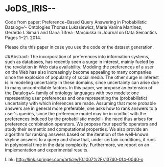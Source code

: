 # JoDS_IRIS--
Code from paper: Preference−Based Query Answering in Probabilistic Datalog+⁄− Ontologies Thomas Lukasiewicz‚ Maria Vanina Martinez‚ Gerardo I. Simari and Oana Tifrea−Marciuska In Journal on Data Semantics Pages 1−21. 2014.

Please cite this paper in case you use the code or the dataset generation.


##Abstract: 
The incorporation of preferences into information systems, such as databases, has recently seen a surge in interest, mainly fueled by the revolution in Web data availability. Modeling the preferences of a user on the Web has also increasingly become appealing to many companies since the explosion of popularity of social media. The other surge in interest is in modeling uncertainty in these domains, since uncertainty can arise due to many uncontrollable factors. In this paper, we propose an extension of the Datalog+⁄− family of ontology languages with two models: one representing user preferences and one representing the (probabilistic) uncertainty with which inferences are made. Assuming that more probable answers are in general more preferable, one asks how to rank answers to a user's queries, since the preference model may be in conflict with the preferences induced by the probabilistic model - the need thus arises for preference combination operators. We propose four specific operators and study their semantic and computational properties. We also provide an algorithm for ranking answers based on the iteration of the well-known skyline answers to a query and show that, under certain conditions, it runs in polynomial time in the data complexity. Furthermore, we report on an implementation and experimental results.

Link: http://link.springer.com/article/10.1007%2Fs13740-014-0040-x
